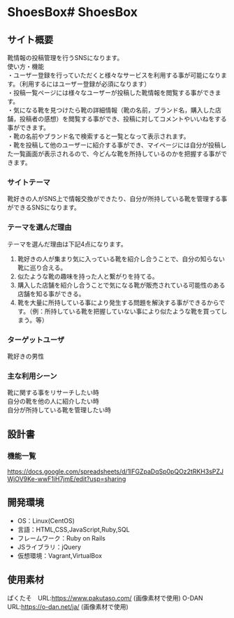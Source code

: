 # ShoesBox# ShoesBox

## サイト概要
靴情報の投稿管理を行うSNSになります。<br>
使い方・機能<br>
  ・ユーザー登録を行っていただくと様々なサービスを利用する事が可能になります。（利用するにはユーザー登録が必須になります）<br>
  ・投稿一覧ページには様々なユーザーが投稿した靴情報を閲覧する事ができます。<br>
  ・気になる靴を見つけたら靴の詳細情報（靴の名前，ブランド名，購入した店舗，投稿者の感想）を閲覧する事ができ、投稿に対してコメントやいいねをする事ができます。<br>
  ・靴の名前やブランド名で検索すると一覧となって表示されます。<br>
  ・靴を投稿して他のユーザーに紹介する事ができ、マイページには自分が投稿した一覧画面が表示されるので、今どんな靴を所持しているのかを把握する事ができます。<br>
### サイトテーマ
靴好きの人がSNS上で情報交換ができたり、自分が所持している靴を管理する事ができるSNSになります。

### テーマを選んだ理由
テーマを選んだ理由は下記4点になります。<br>
1. 靴好きの人が集まり気に入っている靴を紹介し合うことで、自分の知らない靴に巡り合える。<br>
2. 似たような靴の趣味を持った人と繋がりを持てる。<br>
3. 購入した店舗を紹介し合うことで気になる靴が販売されている可能性のある店舗を知る事ができる。<br>
4. 靴を大量に所持している事により発生する問題を解決する事ができるからです。（例：所持している靴を把握していない事により似たような靴を買ってしまう。等）<br>

### ターゲットユーザ
靴好きの男性

### 主な利用シーン
靴に関する事をリサーチしたい時<br>
自分の靴を他の人に紹介したい時<br>
自分が所持している靴を管理したい時

## 設計書

### 機能一覧
https://docs.google.com/spreadsheets/d/1lFGZpaDqSp0pQOz2tRKH3sPZJWjOV9Ke-wwF1iH7jmE/edit?usp=sharing

## 開発環境
- OS：Linux(CentOS)
- 言語：HTML,CSS,JavaScript,Ruby,SQL
- フレームワーク：Ruby on Rails
- JSライブラリ：jQuery
- 仮想環境：Vagrant,VirtualBox

## 使用素材
ぱくたそ　URL:https://www.pakutaso.com/ (画像素材で使用)
O-DAN URL:https://o-dan.net/ja/ (画像素材で使用)
